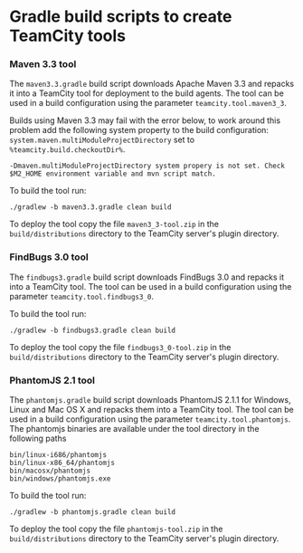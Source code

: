 
# Gradle build scripts to create TeamCity tools

### Maven 3.3 tool

The `maven3.3.gradle` build script downloads Apache Maven 3.3 and repacks it into a TeamCity tool for
deployment to the build agents. The tool can be used in a build configuration using the parameter
`teamcity.tool.maven3_3`.

Builds using Maven 3.3 may fail with the error below, to work around this problem add the following system
property to the build configuration: `system.maven.multiModuleProjectDirectory` set to `%teamcity.build.checkoutDir%`. 

    -Dmaven.multiModuleProjectDirectory system propery is not set. Check $M2_HOME environment variable and mvn script match.
 
To build the tool run:

    ./gradlew -b maven3.3.gradle clean build
    
To deploy the tool copy the file `maven3_3-tool.zip` in the `build/distributions` directory to the
TeamCity server's plugin directory. 

### FindBugs 3.0 tool

The `findbugs3.gradle` build script downloads FindBugs 3.0 and repacks it into a TeamCity tool. The tool
can be used in a build configuration using the parameter `teamcity.tool.findbugs3_0`.

To build the tool run:

    ./gradlew -b findbugs3.gradle clean build
    
To deploy the tool copy the file `findbugs3_0-tool.zip` in the `build/distributions` directory to the
TeamCity server's plugin directory. 

### PhantomJS 2.1 tool

The `phantomjs.gradle` build script downloads PhantomJS 2.1.1 for Windows, Linux and Mac OS X and repacks them into
a TeamCity tool. The tool can be used in a build configuration using the parameter `teamcity.tool.phantomjs`. The
phantomjs binaries are available under the tool directory in the following paths

    bin/linux-i686/phantomjs
    bin/linux-x86_64/phantomjs
    bin/macosx/phantomjs
    bin/windows/phantomjs.exe

To build the tool run:

    ./gradlew -b phantomjs.gradle clean build

To deploy the tool copy the file `phantomjs-tool.zip` in the `build/distributions` directory to the
TeamCity server's plugin directory.
